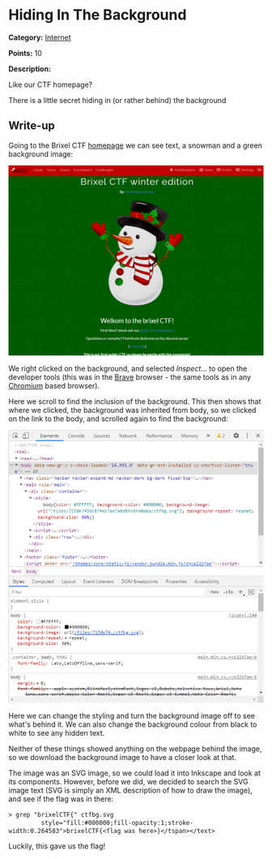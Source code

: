 # Hiding In The Background
**Category:** [Internet](../README.md)

**Points:** 10

**Description:**

Like our CTF homepage?

There is a little secret hiding in (or rather behind) the background

## Write-up
Going to the Brixel CTF [homepage](https://ctf.brixel.space/) we can see text, a snowman and a green background image:

![Home page](ctf_home.png)

We right clicked on the background, and selected *Inspect...* to open the developer tools (this was in the [Brave](https://brave.com/) browser - the same tools as in any [Chromium](https://www.chromium.org/Home) based browser).

Here we scroll to find the inclusion of the background. This then shows that where we clicked, the background was inherited from body, so we clicked on the link to the body, and scrolled again to find the background:

![Body styles](body_styles.png)

Here we can change the styling and turn the background image off to see what's behind it. We can also change the background colour from black to white to see any hidden text.

Neither of these things showed anything on the webpage behind the image, so we download the background image to have a closer look at that.

The image was an SVG image, so we could load it into Inkscape and look at its components. However, before we did, we decided to search the SVG image text (SVG is simply an XML description of how to draw the image), and see if the flag was in there:
```
> grep "brixelCTF{" ctfbg.svg
         style="fill:#000000;fill-opacity:1;stroke-width:0.264583">brixelCTF{<flag was here>}</tspan></text>
```
Luckily, this gave us the flag!
